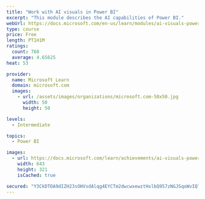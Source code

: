 ```yaml
---
title: "Work with AI visuals in Power BI"
excerpt: "This module describes the AI capabilities of Power BI."
webUrl: https://docs.microsoft.com/en-us/learn/modules/ai-visuals-power-bi/
type: course
price: Free
length: PT1H1M
ratings:
  count: 768
  average: 4.65625
heat: 53

provider:
  name: Microsoft Learn
  domain: microsoft.com
  images:
    - url: /assets/images/organizations/microsoft.com-50x50.jpg
      width: 50
      height: 50

levels:
  - Intermediate

topics:
  - Power BI

images:
  - url: https://docs.microsoft.com/learn/achievements/ai-visuals-power-bi-social.png
    width: 643
    height: 321
    isCached: true

secured: "Y3CkDTOA9dIZH23sOHVsdAlqg4EYCTm2dwcwxewztHxlbQ957zNGJSqoWvIQlN9MvZTg1INDaxVs/iyUlqn9KOxBYGlU2WM0fR2y59DsjkeEZHZX9C8kvkK0MHotSsecpOdD4BBDPJcadITvkcSM3dd9raA7LDAJWXDQPfJONgMfvWNmdskpY7T1eqEuuAyQPyqggaNin7xNf5giOYgWVQV0uMyUnc1eCdBWXG30XnfNcr/k9x8EElYt8G3wOYarUd8VegsIK+3/ipYvO0hpkpeC7kZGp5G2LTI48muNMRAGuwPwkTUIy9jITw+8NXJ+oUuAWDkN23mzPF8s230QQf5j7VR70gX9Ej4DP7dA7lTY0xj5wVeNiJlx/vqY8lmG+15vkTBXb7U+I7l+AixNj32us93TWA/sPh0Nn7f/B24=;IMltT0tOS4lXxLxY/WySJg=="
---
```


